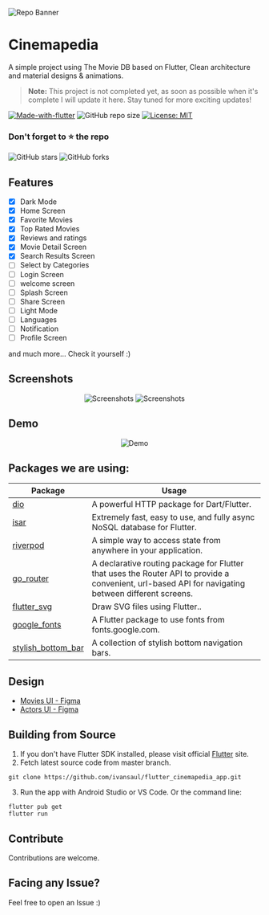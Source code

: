 ![Repo Banner](https://i.imgur.com/cHkkmpg.png)

# Cinemapedia

A simple project using The Movie DB based on Flutter, Clean architecture and material designs & animations.

> **Note:** This project is not completed yet, as soon as possible when it's complete I will update it here. Stay tuned for more exciting updates!

[![Made-with-flutter](https://img.shields.io/badge/Made%20with-Flutter-orange)](https://flutter.dev/) 
![GitHub repo size](https://img.shields.io/github/repo-size/ivansaul/flutter_cinemapedia_app)
[![License: MIT](https://img.shields.io/badge/License-MIT-yellow.svg)](https://opensource.org/licenses/MIT)

### Don't forget to ⭐ the repo
![GitHub stars](https://img.shields.io/github/stars/ivansaul/flutter_cinemapedia_app?style=social)
![GitHub forks](https://img.shields.io/github/forks/ivansaul/flutter_cinemapedia_app?style=social) 

## Features

- [x] Dark Mode
- [x] Home Screen
- [x] Favorite Movies
- [x] Top Rated Movies
- [x] Reviews and ratings
- [x] Movie Detail Screen
- [x] Search Results Screen
- [ ] Select by Categories
- [ ] Login Screen
- [ ] welcome screen
- [ ] Splash Screen
- [ ] Share Screen
- [ ] Light Mode
- [ ] Languages
- [ ] Notification
- [ ] Profile Screen

and much more...
Check it yourself :)

## Screenshots

<p align="center">
  <img src="https://i.imgur.com/HPArEvf.png" alt="Screenshots">
  <img src="https://i.imgur.com/IO1UrQX.png" alt="Screenshots">
</p>

## Demo


<p align="center">
  <img src="https://github.com/ivansaul/demos/blob/master/flutter/cinemapedia-demo.gif" alt="Demo">
</p>

## Packages we are using:

Package | Usage
------------ | -------------
[dio](https://pub.dev/packages/dio) | A powerful HTTP package for Dart/Flutter.
[isar](https://pub.dev/packages/isar) | Extremely fast, easy to use, and fully async NoSQL database for Flutter.
[riverpod](https://pub.dev/packages/riverpod) | A simple way to access state from anywhere in your application.
[go_router](https://pub.dev/packages/go_router) | A declarative routing package for Flutter that uses the Router API to provide a convenient, url-based API for navigating between different screens.
[flutter_svg](https://pub.dev/packages/flutter_svg) | Draw SVG files using Flutter..
[google_fonts](https://pub.dev/packages/google_fonts) | A Flutter package to use fonts from fonts.google.com.
[stylish_bottom_bar](https://pub.dev/packages/stylish_bottom_bar) | A collection of stylish bottom navigation bars.


## Design
- [Movies UI - Figma](https://www.figma.com/community/file/1088719884686291024)
- [Actors UI - Figma](https://www.figma.com/community/file/1158921876927860533)

## Building from Source

1. If you don't have Flutter SDK installed, please visit official [Flutter](https://flutter.dev/) site.
2. Fetch latest source code from master branch.

```
git clone https://github.com/ivansaul/flutter_cinemapedia_app.git
```

3. Run the app with Android Studio or VS Code. Or the command line:

```
flutter pub get
flutter run
```

## Contribute

Contributions are welcome.

## Facing any Issue?

Feel free to open an Issue :)
